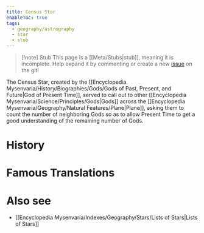 ```yaml
---
title: Census Star
enableToc: true
tags:
  - geography/astrography
  - star
  - stub
---
```


> [!note] Stub
> This page is a [[Meta/Stubs|stub]], meaning it is incomplete. Help expand it by commenting or create a new [issue](https://github.com/RagtimeGal/quartz--encyclopedia-mysenvaria/issues/new/choose) on the git!

The Census Star, created by the [[Encyclopedia Mysenvaria/History/Biographies/Gods/Gods of Past, Present, and Future|God of Present Time]], served to call out to other [[Encyclopedia Mysenvaria/Science/Principles/Gods|Gods]] across the [[Encyclopedia Mysenvaria/Geography/Natural Features/Plane|Plane]], asking them to count the number of neighboring Gods so as to allow Present Time to get a good understanding of the remaining number of Gods.
# History

# Famous Translations

# Also see
- [[Encyclopedia Mysenvaria/Indexes/Geography/Stars/Lists of Stars|Lists of Stars]]
